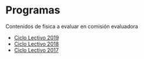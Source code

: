 # Programas
Contenidos de física a evaluar en comisión evaluadora


* [Ciclo Lectivo 2019](descargas/2019_itel_fisica_programa_criterios_evaluacion.pdf)
* [Ciclo Lectivo 2018](descargas/2018_itel_fisica_programa.pdf)
* [Ciclo Lectivo 2017](descargas/2017_itel_fisica_programa.pdf)